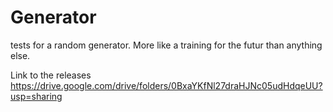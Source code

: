 # Generator
tests for a random generator. More like a training for the futur than anything else.

Link to the releases https://drive.google.com/drive/folders/0BxaYKfNl27draHJNc05udHdqeUU?usp=sharing
